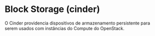 # Block Storage (cinder)

O Cinder providencia dispositivos de  armazenamento persistente para serem usados com instâncias do Compute do OpenStack.

